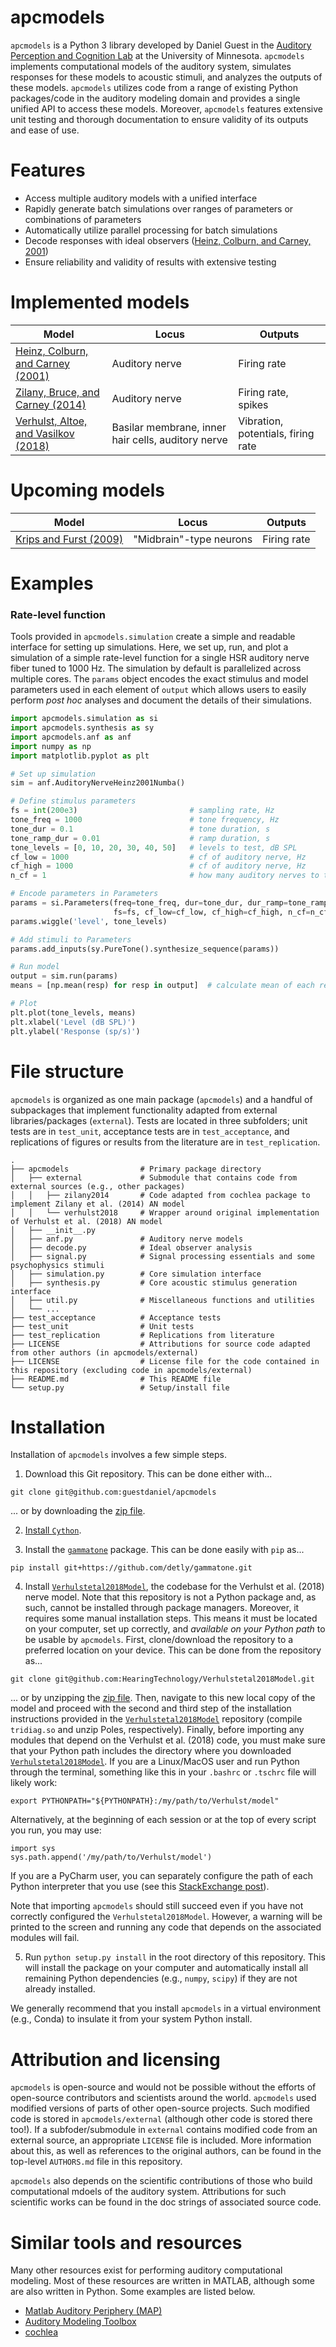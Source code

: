 # apcmodels

`apcmodels` is a Python 3 library developed by Daniel Guest in the [Auditory Perception and Cognition Lab](http://apc.psych.umn.edu/) at the University of Minnesota. `apcmodels` implements computational models of the auditory system, simulates responses for these models to acoustic stimuli, and analyzes the outputs of these models. `apcmodels` utilizes code from a range of existing Python packages/code in the auditory modeling domain and provides a single unified API to access these models. Moreover, `apcmodels` features extensive unit testing and thorough documentation to ensure validity of its outputs and ease of use.

# Features

- Access multiple auditory models with a unified interface
- Rapidly generate batch simulations over ranges of parameters or combinations of parameters
- Automatically utilize parallel processing for batch simulations
- Decode responses with ideal observers ([Heinz, Colburn, and Carney, 2001](https://doi.org/10.1162/089976601750541804))
- Ensure reliability and validity of results with extensive testing

# Implemented models

| Model | Locus | Outputs |
| ------ | ------ | ------ |
| [Heinz, Colburn, and Carney (2001)](https://doi.org/10.1162/089976601750541804) | Auditory nerve | Firing rate
| [Zilany, Bruce, and Carney (2014)](https://doi.org/10.1121/1.4837815) | Auditory nerve | Firing rate, spikes
| [Verhulst, Altoe, and Vasilkov (2018)](https://doi.org/10.1016/j.heares.2017.12.018) | Basilar membrane, inner hair cells, auditory nerve | Vibration, potentials, firing rate

# Upcoming models

| Model | Locus | Outputs |
| ------ | ------ | ------ |
| [Krips and Furst (2009)](https://www.mitpressjournals.org/doi/full/10.1162/neco.2009.07-07-563) | "Midbrain"-type neurons | Firing rate

# Examples

### Rate-level function

Tools provided in `apcmodels.simulation` create a simple and readable interface for setting up simulations. Here, we set up, run, and plot a simulation of a simple rate-level function for a single HSR auditory nerve fiber tuned to 1000 Hz. The simulation by default is parallelized across multiple cores. The `params` object encodes the exact stimulus and model parameters used in each element of `output` which allows users to easily perform *post hoc* analyses and document the details of their simulations.

```python
import apcmodels.simulation as si
import apcmodels.synthesis as sy
import apcmodels.anf as anf
import numpy as np
import matplotlib.pyplot as plt

# Set up simulation
sim = anf.AuditoryNerveHeinz2001Numba()

# Define stimulus parameters
fs = int(200e3)                         # sampling rate, Hz
tone_freq = 1000                        # tone frequency, Hz
tone_dur = 0.1                          # tone duration, s
tone_ramp_dur = 0.01                    # ramp duration, s
tone_levels = [0, 10, 20, 30, 40, 50]   # levels to test, dB SPL
cf_low = 1000                           # cf of auditory nerve, Hz
cf_high = 1000                          # cf of auditory nerve, Hz
n_cf = 1                                # how many auditory nerves to test, int

# Encode parameters in Parameters
params = si.Parameters(freq=tone_freq, dur=tone_dur, dur_ramp=tone_ramp_dur,
                       fs=fs, cf_low=cf_low, cf_high=cf_high, n_cf=n_cf)
params.wiggle('level', tone_levels)

# Add stimuli to Parameters
params.add_inputs(sy.PureTone().synthesize_sequence(params))

# Run model
output = sim.run(params)
means = [np.mean(resp) for resp in output]  # calculate mean of each response

# Plot
plt.plot(tone_levels, means)
plt.xlabel('Level (dB SPL)')
plt.ylabel('Response (sp/s)')
```

# File structure

`apcmodels` is organized as one main package (`apcmodels`) and a handful of subpackages that implement functionality adapted from external libraries/packages (`external`). Tests are located in three subfolders; unit tests are in `test_unit`, acceptance tests are in `test_acceptance`, and replications of figures or results from the literature are in `test_replication`. 

```
.  
├── apcmodels                # Primary package directory
│   ├── external             # Submodule that contains code from external sources (e.g., other packages)
│   │   ├── zilany2014       # Code adapted from cochlea package to implement Zilany et al. (2014) AN model
│   │   └── verhulst2018     # Wrapper around original implementation of Verhulst et al. (2018) AN model
│   ├── __init__.py          
│   ├── anf.py               # Auditory nerve models 
│   ├── decode.py            # Ideal observer analysis 
│   ├── signal.py            # Signal processing essentials and some psychophysics stimuli
│   ├── simulation.py        # Core simulation interface 
│   ├── synthesis.py         # Core acoustic stimulus generation interface
│   ├── util.py              # Miscellaneous functions and utilities
│   └── ...      
├── test_acceptance          # Acceptance tests
├── test_unit                # Unit tests
├── test_replication         # Replications from literature
├── LICENSE                  # Attributions for source code adapted from other authors (in apcmodels/external)
├── LICENSE                  # License file for the code contained in this repository (excluding code in apcmodels/external)
├── README.md                # This README file
└── setup.py                 # Setup/install file
```

# Installation

Installation of `apcmodels` involves a few simple steps.

1. Download this Git repository. This can be done either with...

```
git clone git@github.com:guestdaniel/apcmodels
```

... or by downloading the [zip file](https://github.com/guestdaniel/apcmodels/archive/master.zip). 

2. [Install `Cython`](https://cython.readthedocs.io/en/latest/src/quickstart/install.html). 

3. Install the [`gammatone`](https://github.com/detly/gammatone) package. This can be done easily with `pip` as...

```
pip install git+https://github.com/detly/gammatone.git
```

4. Install [`Verhulstetal2018Model`](https://github.com/HearingTechnology/Verhulstetal2018Model), the codebase for the Verhulst et al. (2018) nerve model. Note that this repository is not a Python package and, as such, cannot be installed through package managers. Moreover, it requires some manual installation steps. This means it must be located on your computer, set up correctly, and *available on your Python path* to be usable by `apcmodels`. First, clone/download the repository to a preferred location on your device. This can be done from the repository as...

```
git clone git@github.com:HearingTechnology/Verhulstetal2018Model.git 
```

... or by unzipping the [zip file](https://github.com/HearingTechnology/Verhulstetal2018Model/archive/master.zip). Then, navigate to this new local copy of the model and proceed with the second and third step of the installation instructions provided in the [`Verhulstetal2018Model`](https://github.com/HearingTechnology/Verhulstetal2018Model) repository (compile `tridiag.so` and unzip Poles, respectively). Finally, before importing any modules that depend on the Verhulst et al. (2018) code, you must make sure that your Python path includes the directory where you downloaded [`Verhulstetal2018Model`](https://github.com/HearingTechnology/Verhulstetal2018Model). If you are a Linux/MacOS user and run Python through the terminal, something like this in your `.bashrc` or `.tschrc` file will likely work:

```
export PYTHONPATH="${PYTHONPATH}:/my/path/to/Verhulst/model"
```

Alternatively, at the beginning of each session or at the top of every script you run, you may use:

```
import sys
sys.path.append('/my/path/to/Verhulst/model')
```

If you are a PyCharm user, you can separately configure the path of each Python interpreter that you use (see this [StackExchange post](https://stackoverflow.com/questions/48947494/add-directory-to-python-path-in-pycharm)).

Note that importing `apcmodels` should still succeed even if you have not correctly configured the `Verhulstetal2018Model`. However, a warning will be printed to the screen and running any code that depends on the associated modules will fail.

5. Run `python setup.py install` in the root directory of this repository. This will install the package on your computer and automatically install all remaining Python dependencies (e.g., `numpy`, `scipy`) if they are not already installed.

We generally recommend that you install `apcmodels` in a virtual environment (e.g., Conda) to insulate it from your system Python install. 

# Attribution and licensing

`apcmodels` is open-source and would not be possible without the efforts of open-source contributors and scientists around the world. `apcmodels` used modified versions of parts of other open-source projects. Such modified code is stored in `apcmodels/external` (although other code is stored there too!). If a subfoder/submodule in `external` contains modified code from an external source, an appropriate `LICENSE` file is included. More information about this, as well as references to the original authors, can be found in the top-level `AUTHORS.md` file in this repository.

`apcmodels` also depends on the scientific contributions of those who build computational mdoels of the auditory system. Attributions for such scientific works can be found in the doc strings of associated source code.

# Similar tools and resources

Many other resources exist for performing auditory computational modeling. Most of these resources are written in MATLAB, although some are also written in Python. Some examples are listed below.

- [Matlab Auditory Periphery (MAP)](http://www.essexpsychology.webmate.me/HearingLab/modelling.html)
- [Auditory Modeling Toolbox](http://amtoolbox.sourceforge.net/)
- [cochlea](https://github.com/mrkrd/cochlea)

